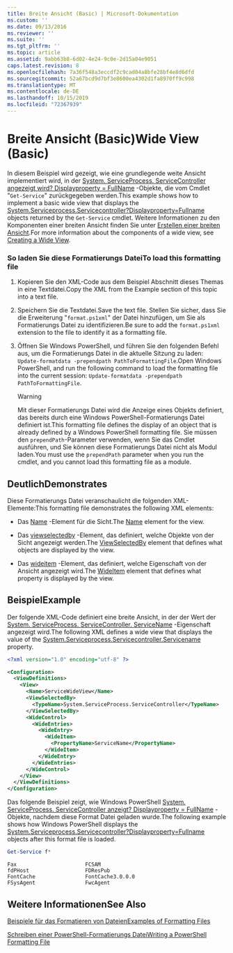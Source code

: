 ```yaml
---
title: Breite Ansicht (Basic) | Microsoft-Dokumentation
ms.custom: ''
ms.date: 09/13/2016
ms.reviewer: ''
ms.suite: ''
ms.tgt_pltfrm: ''
ms.topic: article
ms.assetid: 9abb63b8-6d02-4e24-9c0e-2d15a04e9051
caps.latest.revision: 8
ms.openlocfilehash: 7a36f548a3eccdf2c9cad04a8bfe28bf4e8d6dfd
ms.sourcegitcommit: 52a67bcd9d7bf3e8600ea4302d1fa8970ff9c998
ms.translationtype: MT
ms.contentlocale: de-DE
ms.lasthandoff: 10/15/2019
ms.locfileid: "72367939"
---
```

# <a name="wide-view-basic"></a><span data-ttu-id="5f23f-102">Breite Ansicht (Basic)</span><span class="sxs-lookup"><span data-stu-id="5f23f-102">Wide View (Basic)</span></span>

<span data-ttu-id="5f23f-103">In diesem Beispiel wird gezeigt, wie eine grundlegende weite Ansicht implementiert wird, in der [System. ServiceProcess. ServiceController angezeigt wird? Displayproperty = FullName](/dotnet/api/System.ServiceProcess.ServiceController) -Objekte, die vom Cmdlet "`Get-Service`" zurückgegeben werden.</span><span class="sxs-lookup"><span data-stu-id="5f23f-103">This example shows how to implement a basic wide view that displays the [System.Serviceprocess.Servicecontroller?Displayproperty=Fullname](/dotnet/api/System.ServiceProcess.ServiceController) objects returned by the `Get-Service` cmdlet.</span></span> <span data-ttu-id="5f23f-104">Weitere Informationen zu den Komponenten einer breiten Ansicht finden Sie unter [Erstellen einer breiten Ansicht](./creating-a-wide-view.md).</span><span class="sxs-lookup"><span data-stu-id="5f23f-104">For more information about the components of a wide view, see [Creating a Wide View](./creating-a-wide-view.md).</span></span>

### <a name="to-load-this-formatting-file"></a><span data-ttu-id="5f23f-105">So laden Sie diese Formatierungs Datei</span><span class="sxs-lookup"><span data-stu-id="5f23f-105">To load this formatting file</span></span>

1. <span data-ttu-id="5f23f-106">Kopieren Sie den XML-Code aus dem Beispiel Abschnitt dieses Themas in eine Textdatei.</span><span class="sxs-lookup"><span data-stu-id="5f23f-106">Copy the XML from the Example section of this topic into a text file.</span></span>

2. <span data-ttu-id="5f23f-107">Speichern Sie die Textdatei.</span><span class="sxs-lookup"><span data-stu-id="5f23f-107">Save the text file.</span></span> <span data-ttu-id="5f23f-108">Stellen Sie sicher, dass Sie die Erweiterung "`format.ps1xml`" der Datei hinzufügen, um Sie als Formatierungs Datei zu identifizieren.</span><span class="sxs-lookup"><span data-stu-id="5f23f-108">Be sure to add the `format.ps1xml` extension to the file to identify it as a formatting file.</span></span>

3. <span data-ttu-id="5f23f-109">Öffnen Sie Windows PowerShell, und führen Sie den folgenden Befehl aus, um die Formatierungs Datei in die aktuelle Sitzung zu laden: `Update-formatdata -prependpath PathToFormattingFile`.</span><span class="sxs-lookup"><span data-stu-id="5f23f-109">Open Windows PowerShell, and run the following command to load the formatting file into the current session: `Update-formatdata -prependpath PathToFormattingFile`.</span></span>

   > [!WARNING]
   > <span data-ttu-id="5f23f-110">Mit dieser Formatierungs Datei wird die Anzeige eines Objekts definiert, das bereits durch eine Windows PowerShell-Formatierungs Datei definiert ist.</span><span class="sxs-lookup"><span data-stu-id="5f23f-110">This formatting file defines the display of an object that is already defined by a Windows PowerShell formatting file.</span></span> <span data-ttu-id="5f23f-111">Sie müssen den `prependPath`-Parameter verwenden, wenn Sie das Cmdlet ausführen, und Sie können diese Formatierungs Datei nicht als Modul laden.</span><span class="sxs-lookup"><span data-stu-id="5f23f-111">You must use the `prependPath` parameter when you run the cmdlet, and you cannot load this formatting file as a module.</span></span>

## <a name="demonstrates"></a><span data-ttu-id="5f23f-112">Deutlich</span><span class="sxs-lookup"><span data-stu-id="5f23f-112">Demonstrates</span></span>

<span data-ttu-id="5f23f-113">Diese Formatierungs Datei veranschaulicht die folgenden XML-Elemente:</span><span class="sxs-lookup"><span data-stu-id="5f23f-113">This formatting file demonstrates the following XML elements:</span></span>

- <span data-ttu-id="5f23f-114">Das [Name](./name-element-for-view-format.md) -Element für die Sicht.</span><span class="sxs-lookup"><span data-stu-id="5f23f-114">The [Name](./name-element-for-view-format.md) element for the view.</span></span>

- <span data-ttu-id="5f23f-115">Das [viewselectedby](./viewselectedby-element-format.md) -Element, das definiert, welche Objekte von der Sicht angezeigt werden.</span><span class="sxs-lookup"><span data-stu-id="5f23f-115">The [ViewSelectedBy](./viewselectedby-element-format.md) element that defines what objects are displayed by the view.</span></span>

- <span data-ttu-id="5f23f-116">Das [wideitem](./wideitem-element-for-widecontrol-format.md) -Element, das definiert, welche Eigenschaft von der Ansicht angezeigt wird.</span><span class="sxs-lookup"><span data-stu-id="5f23f-116">The [WideItem](./wideitem-element-for-widecontrol-format.md) element that defines what property is displayed by the view.</span></span>

## <a name="example"></a><span data-ttu-id="5f23f-117">Beispiel</span><span class="sxs-lookup"><span data-stu-id="5f23f-117">Example</span></span>

<span data-ttu-id="5f23f-118">Der folgende XML-Code definiert eine breite Ansicht, in der der Wert der [System. ServiceProcess. ServiceController. ServiceName](/dotnet/api/System.ServiceProcess.ServiceController.ServiceName) -Eigenschaft angezeigt wird.</span><span class="sxs-lookup"><span data-stu-id="5f23f-118">The following XML defines a wide view that displays the value of the [System.Serviceprocess.Servicecontroller.Servicename](/dotnet/api/System.ServiceProcess.ServiceController.ServiceName) property.</span></span>

```xml
<?xml version="1.0" encoding="utf-8" ?>

<Configuration>
  <ViewDefinitions>
    <View>
      <Name>ServiceWideView</Name>
      <ViewSelectedBy>
        <TypeName>System.ServiceProcess.ServiceController</TypeName>
      </ViewSelectedBy>
      <WideControl>
        <WideEntries>
          <WideEntry>
            <WideItem>
              <PropertyName>ServiceName</PropertyName>
            </WideItem>
          </WideEntry>
        </WideEntries>
      </WideControl>
    </View>
  </ViewDefinitions>
</Configuration>
```

<span data-ttu-id="5f23f-119">Das folgende Beispiel zeigt, wie Windows PowerShell [System. ServiceProcess. ServiceController anzeigt? Displayproperty = FullName](/dotnet/api/System.ServiceProcess.ServiceController) -Objekte, nachdem diese Format Datei geladen wurde.</span><span class="sxs-lookup"><span data-stu-id="5f23f-119">The following example shows how Windows PowerShell displays the [System.Serviceprocess.Servicecontroller?Displayproperty=Fullname](/dotnet/api/System.ServiceProcess.ServiceController) objects after this format file is loaded.</span></span>

```powershell
Get-Service f*
```

```output
Fax                      FCSAM
fdPHost                  FDResPub
FontCache                FontCache3.0.0.0
FSysAgent                FwcAgent
```

## <a name="see-also"></a><span data-ttu-id="5f23f-120">Weitere Informationen</span><span class="sxs-lookup"><span data-stu-id="5f23f-120">See Also</span></span>

[<span data-ttu-id="5f23f-121">Beispiele für das Formatieren von Dateien</span><span class="sxs-lookup"><span data-stu-id="5f23f-121">Examples of Formatting Files</span></span>](./examples-of-formatting-files.md)

[<span data-ttu-id="5f23f-122">Schreiben einer PowerShell-Formatierungs Datei</span><span class="sxs-lookup"><span data-stu-id="5f23f-122">Writing a PowerShell Formatting File</span></span>](./writing-a-powershell-formatting-file.md)
